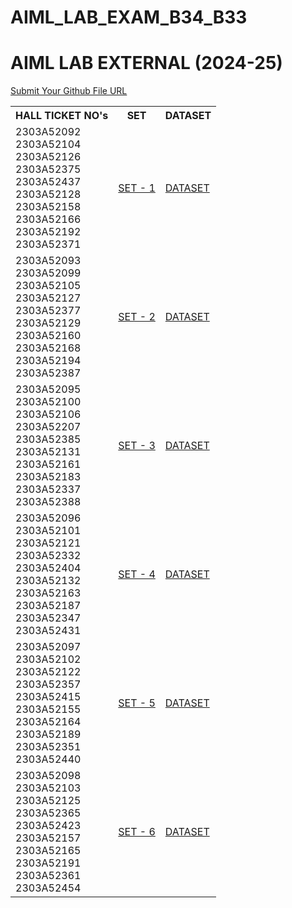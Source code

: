 # AIML_LAB_EXAM_B34_B33

# AIML LAB EXTERNAL (2024-25)
<a href="https://forms.gle/T6pQ7DjAwnmv4KBd8">Submit Your Github File URL</a>
<table>
  <tr>
    <th>HALL TICKET NO's</th>
    <th>SET</th>
    <th>DATASET</th>
  </tr>
  <tr>
   <td>
      2303A52092<br>
      2303A52104<br>
      2303A52126<br>
      2303A52375<br>
      2303A52437<br>
      2303A52128<br>
      2303A52158<br>
      2303A52166<br>
      2303A52192<br>
      2303A52371<br>
    </td>
    <td><a href="https://drive.google.com/file/d/13c9FP2d02Ovw5mPi0sj-SX4DM-rBwJem/view?usp=drive_link">SET - 1</a></td>
    <td><a href="https://people.sc.fsu.edu/~jburkardt/data/csv/hw_200.csv">DATASET</a></td>
  </tr>
  <tr>
    <td>
      2303A52093<br>
      2303A52099<br>
      2303A52105<br>
      2303A52127<br>
      2303A52377<br>
      2303A52129<br>
      2303A52160<br>
      2303A52168<br>
      2303A52194<br>
      2303A52387<br>
    </td>
    <td><a href="https://drive.google.com/file/d/1NMN5Gg9l3EfnUlx7hc8_zOeuSNSFuPrA/view?usp=drive_link">SET - 2</a></td>
    <td><a href="https://www.kaggle.com/datasets/satayjit/student-performance-bd">DATASET</a></td>
  </tr>
  <tr>
    <td>
      2303A52095<br>
      2303A52100<br>
      2303A52106<br>
      2303A52207<br>
      2303A52385<br>
      2303A52131<br>
      2303A52161<br>
      2303A52183<br>
      2303A52337<br>
      2303A52388<br>
    </td>
    <td><a href="https://drive.google.com/file/d/1nxyrJx_PIvLosEBS2P1T-76v31rEvBRY/view?usp=drive_link">SET - 3</a></td>
    <td><a href="https://www.kaggle.com/datasets/taweilo/loan-approval-classification-data">DATASET</a></td>
  </tr>
  <tr>
    <td>
      2303A52096<br>
      2303A52101<br>
      2303A52121<br>
      2303A52332<br>
      2303A52404<br>
      2303A52132<br>
      2303A52163<br>
      2303A52187<br>
      2303A52347<br>
      2303A52431<br>
    </td>
    <td><a href="https://drive.google.com/file/d/1bNVbeopLhRh1yPMKuH8vTnhK7PGhULmb/view?usp=drive_link">SET - 4</a></td>
    <td><a href="https://www.kaggle.com/datasets/zeeshier/weather-forecast-dataset">DATASET</a></td>
  </tr>
  <tr>
    <td>
      2303A52097<br>
      2303A52102<br>
      2303A52122<br>
      2303A52357<br>
      2303A52415<br>
      2303A52155<br>
      2303A52164<br>
      2303A52189<br>
      2303A52351<br>
      2303A52440<br>
    </td>
    <td><a href="https://drive.google.com/file/d/1COLl-5dJ0r13Ca3e1C18cApkEgscSRoB/view?usp=drive_link">SET - 5</a></td>
    <td><a href="https://www.kaggle.com/datasets/zeeshier/weather-forecast-dataset">DATASET</a></td>
  </tr>
  <tr>
    <td>
      2303A52098<br>
      2303A52103<br>
      2303A52125<br>
      2303A52365<br>
      2303A52423<br>
      2303A52157<br>
      2303A52165<br>
      2303A52191<br>
      2303A52361<br>
      2303A52454<br>
    </td>
    <td><a href="https://drive.google.com/file/d/1sSrt_AXQcgBN8ckZrtxBQTkPAg9zHUE_/view?usp=drive_link">SET - 6</a></td>
    <td><a href="https://www.kaggle.com/datasets/daniellopez01/credit-risk">DATASET</a></td>
  </tr>
</table>
